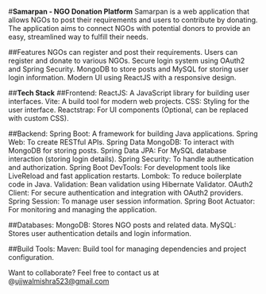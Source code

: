 #**Samarpan - NGO Donation Platform**
Samarpan is a web application that allows NGOs to post their requirements and users to contribute by donating. The application aims to connect NGOs with potential donors to provide an easy, streamlined way to fulfill their needs.

##Features
NGOs can register and post their requirements.
Users can register and donate to various NGOs.
Secure login system using OAuth2 and Spring Security.
MongoDB to store posts and MySQL for storing user login information.
Modern UI using ReactJS with a responsive design.

##**Tech Stack**
##Frontend:
ReactJS: A JavaScript library for building user interfaces.
Vite: A build tool for modern web projects.
CSS: Styling for the user interface.
Reactstrap: For UI components (Optional, can be replaced with custom CSS).

##Backend:
Spring Boot: A framework for building Java applications.
Spring Web: To create RESTful APIs.
Spring Data MongoDB: To interact with MongoDB for storing posts.
Spring Data JPA: For MySQL database interaction (storing login details).
Spring Security: To handle authentication and authorization.
Spring Boot DevTools: For development tools like LiveReload and fast application restarts.
Lombok: To reduce boilerplate code in Java.
Validation: Bean validation using Hibernate Validator.
OAuth2 Client: For secure authentication and integration with OAuth2 providers.
Spring Session: To manage user session information.
Spring Boot Actuator: For monitoring and managing the application.

##Databases:
MongoDB: Stores NGO posts and related data.
MySQL: Stores user authentication details and login information.

##Build Tools:
Maven: Build tool for managing dependencies and project configuration.





 Want to collaborate? Feel free to contact us at @ujjwalmishra523@gmail.com

